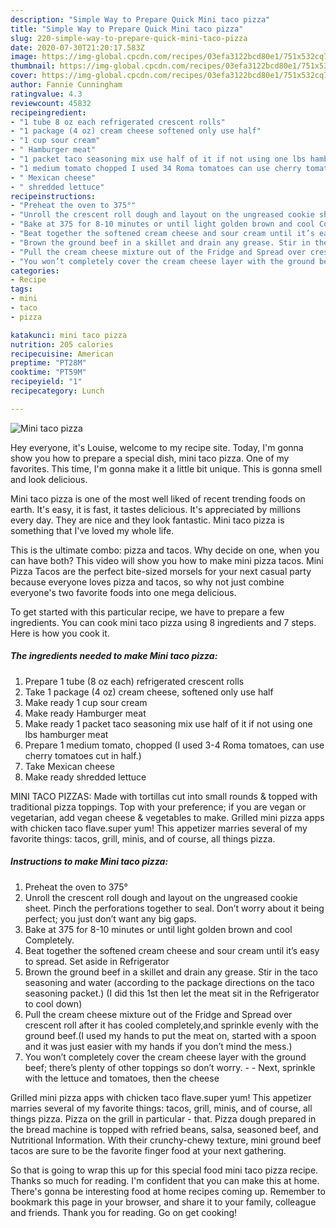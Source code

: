 ```yaml
---
description: "Simple Way to Prepare Quick Mini taco pizza"
title: "Simple Way to Prepare Quick Mini taco pizza"
slug: 220-simple-way-to-prepare-quick-mini-taco-pizza
date: 2020-07-30T21:20:17.583Z
image: https://img-global.cpcdn.com/recipes/03efa3122bcd80e1/751x532cq70/mini-taco-pizza-recipe-main-photo.jpg
thumbnail: https://img-global.cpcdn.com/recipes/03efa3122bcd80e1/751x532cq70/mini-taco-pizza-recipe-main-photo.jpg
cover: https://img-global.cpcdn.com/recipes/03efa3122bcd80e1/751x532cq70/mini-taco-pizza-recipe-main-photo.jpg
author: Fannie Cunningham
ratingvalue: 4.3
reviewcount: 45832
recipeingredient:
- "1 tube 8 oz each refrigerated crescent rolls"
- "1 package (4 oz) cream cheese softened only use half"
- "1 cup sour cream"
- " Hamburger meat"
- "1 packet taco seasoning mix use half of it if not using one lbs hamburger meat"
- "1 medium tomato chopped I used 34 Roma tomatoes can use cherry tomatoes cut in half"
- " Mexican cheese"
- " shredded lettuce"
recipeinstructions:
- "Preheat the oven to 375°"
- "Unroll the crescent roll dough and layout on the ungreased cookie sheet. Pinch the perforations together to seal. Don’t worry about it being perfect; you just don’t want any big gaps."
- "Bake at 375 for 8-10 minutes or until light golden brown and cool Completely."
- "Beat together the softened cream cheese and sour cream until it’s easy to spread. Set aside in Refrigerator"
- "Brown the ground beef in a skillet and drain any grease. Stir in the taco seasoning and water (according to the package directions on the taco seasoning packet.) (I did this 1st then let the meat sit in the Refrigerator to cool down)"
- "Pull the cream cheese mixture out of the Fridge and Spread over crescent roll after it has cooled completely,and sprinkle evenly with the ground beef.(I used my hands to put the meat on, started with a spoon and it was just easier with my hands if you don’t mind the mess.)"
- "You won’t completely cover the cream cheese layer with the ground beef; there’s plenty of other toppings so don’t worry.  Next, sprinkle with the lettuce and tomatoes, then the cheese"
categories:
- Recipe
tags:
- mini
- taco
- pizza

katakunci: mini taco pizza 
nutrition: 205 calories
recipecuisine: American
preptime: "PT28M"
cooktime: "PT59M"
recipeyield: "1"
recipecategory: Lunch

---
```



![Mini taco pizza](https://img-global.cpcdn.com/recipes/03efa3122bcd80e1/751x532cq70/mini-taco-pizza-recipe-main-photo.jpg)

Hey everyone, it's Louise, welcome to my recipe site. Today, I'm gonna show you how to prepare a special dish, mini taco pizza. One of my favorites. This time, I'm gonna make it a little bit unique. This is gonna smell and look delicious.

Mini taco pizza is one of the most well liked of recent trending foods on earth. It's easy, it is fast, it tastes delicious. It's appreciated by millions every day. They are nice and they look fantastic. Mini taco pizza is something that I've loved my whole life.

This is the ultimate combo: pizza and tacos. Why decide on one, when you can have both? This video will show you how to make mini pizza tacos. Mini Pizza Tacos are the perfect bite-sized morsels for your next casual party because everyone loves pizza and tacos, so why not just combine everyone&#39;s two favorite foods into one mega delicious.


To get started with this particular recipe, we have to prepare a few ingredients. You can cook mini taco pizza using 8 ingredients and 7 steps. Here is how you cook it.

<!--inarticleads1-->

##### The ingredients needed to make Mini taco pizza:

1. Prepare 1 tube (8 oz each) refrigerated crescent rolls
1. Take 1 package (4 oz) cream cheese, softened only use half
1. Make ready 1 cup sour cream
1. Make ready  Hamburger meat
1. Make ready 1 packet taco seasoning mix use half of it if not using one lbs hamburger meat
1. Prepare 1 medium tomato, chopped (I used 3-4 Roma tomatoes, can use cherry tomatoes cut in half.)
1. Take  Mexican cheese
1. Make ready  shredded lettuce


MINI TACO PIZZAS: Made with tortillas cut into small rounds &amp; topped with traditional pizza toppings. Top with your preference; if you are vegan or vegetarian, add vegan cheese &amp; vegetables to make. Grilled mini pizza apps with chicken taco flave.super yum! This appetizer marries several of my favorite things: tacos, grill, minis, and of course, all things pizza. 

<!--inarticleads2-->

##### Instructions to make Mini taco pizza:

1. Preheat the oven to 375°
1. Unroll the crescent roll dough and layout on the ungreased cookie sheet. Pinch the perforations together to seal. Don’t worry about it being perfect; you just don’t want any big gaps.
1. Bake at 375 for 8-10 minutes or until light golden brown and cool Completely.
1. Beat together the softened cream cheese and sour cream until it’s easy to spread. Set aside in Refrigerator
1. Brown the ground beef in a skillet and drain any grease. Stir in the taco seasoning and water (according to the package directions on the taco seasoning packet.) (I did this 1st then let the meat sit in the Refrigerator to cool down)
1. Pull the cream cheese mixture out of the Fridge and Spread over crescent roll after it has cooled completely,and sprinkle evenly with the ground beef.(I used my hands to put the meat on, started with a spoon and it was just easier with my hands if you don’t mind the mess.)
1. You won’t completely cover the cream cheese layer with the ground beef; there’s plenty of other toppings so don’t worry. -  - Next, sprinkle with the lettuce and tomatoes, then the cheese


Grilled mini pizza apps with chicken taco flave.super yum! This appetizer marries several of my favorite things: tacos, grill, minis, and of course, all things pizza. Pizza on the grill in particular - that. Pizza dough prepared in the bread machine is topped with refried beans, salsa, seasoned beef, and Nutritional Information. With their crunchy-chewy texture, mini ground beef tacos are sure to be the favorite finger food at your next gathering. 

So that is going to wrap this up for this special food mini taco pizza recipe. Thanks so much for reading. I'm confident that you can make this at home. There's gonna be interesting food at home recipes coming up. Remember to bookmark this page in your browser, and share it to your family, colleague and friends. Thank you for reading. Go on get cooking!
